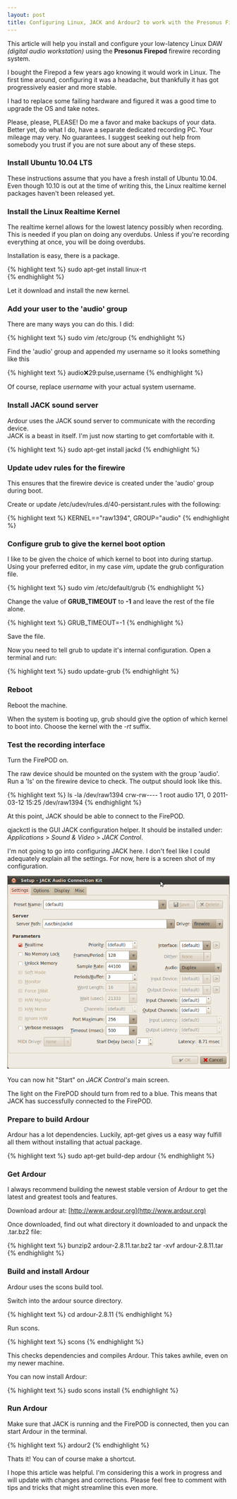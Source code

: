 ```yaml
---
layout: post
title: Configuring Linux, JACK and Ardour2 to work with the Presonus FirePOD
---
```


This article will help you install and configure your low-latency Linux DAW *(digital audio workstation)* using the
**Presonus Firepod** firewire recording system. 

I bought the Firepod a few years ago knowing it would work in Linux.  The first time around, configuring it was
a headache, but thankfully it has got progressively easier and more stable.

I had to replace some failing hardware and figured it was a good time to upgrade the OS and take notes. 

Please, please, PLEASE! Do me a favor and make backups of your data.  Better yet, do what I do, have a separate 
dedicated recording PC.  Your mileage may very.  No guarantees.  I suggest seeking out help from somebody you trust if you are 
not sure about any of these steps. 

### Install Ubuntu 10.04 LTS

These instructions assume that you have a fresh install of Ubuntu 10.04.  Even though 10.10 is out at the time 
of writing this, the Linux realtime kernel packages haven't been released yet.
  
### Install the Linux Realtime Kernel

The realtime kernel allows for the lowest latency possibly when recording.  This is needed if you plan on doing any 
overdubs.  Unless if you're recording everything at once, you will be doing overdubs.

Installation is easy, there is a package.

{% highlight text %}
  sudo apt-get install linux-rt  
{% endhighlight %}

Let it download and install the new kernel.

### Add your user to the 'audio' group

There are many ways you can do this.  I did:

{% highlight text %}
  sudo vim /etc/group
{% endhighlight %}

Find the 'audio' group and appended my username so it looks something like this

{% highlight text %}
  audio:x:29:pulse,username 
{% endhighlight %}

Of course, replace *username* with your actual system username.

### Install JACK sound server

Ardour uses the JACK sound server to communicate with the recording device.  
JACK is a beast in itself.  I'm just now starting to get comfortable with it.

{% highlight text %}
  sudo apt-get install jackd
{% endhighlight %}

### Update udev rules for the firewire 

This ensures that the firewire device is created under the 'audio' group during boot. 

Create or update /etc/udev/rules.d/40-persistant.rules with the following:

{% highlight text %}
  KERNEL=="raw1394", GROUP="audio" 
{% endhighlight %}

### Configure grub to give the kernel boot option

I like to be given the choice of which kernel to boot into during startup.  
Using your preferred editor, in my case *vim*, update the grub configuration file.

{% highlight text %}
  sudo vim /etc/default/grub 
{% endhighlight %}

Change the value of **GRUB_TIMEOUT** to **-1** and leave the rest of the file alone.

{% highlight text %}
  GRUB_TIMEOUT=-1
{% endhighlight %}

Save the file.  

Now you need to tell grub to update it's internal configuration.  Open a terminal and run:

{% highlight text %}
  sudo update-grub 
{% endhighlight %}

### Reboot

Reboot the machine.

When the system is booting up, grub should give the option of which kernel to boot into.  Choose
the kernel with the *-rt* suffix.

### Test the recording interface

Turn the FirePOD on.

The raw device should be mounted on the system with the group 'audio'.  Run a 'ls'
on the firewire device to check.  The output should look like this. 

{% highlight text %}
  ls -la /dev/raw1394
  crw-rw---- 1 root audio 171, 0 2011-03-12 15:25 /dev/raw1394
{% endhighlight %}

At this point, JACK should be able to connect to the FirePOD. 

qjackctl is the GUI JACK configuration helper.  It should be installed under: *Applications* > *Sound & Video* > *JACK Control*.

I'm not going to go into configuring JACK here.  I don't feel like I could adequately explain 
all the settings.  For now, here is a screen shot of my configuration.

![Alt JACK Control](/images/blog/qjackctl-ss.png)

You can now hit "Start" on *JACK Control's* main screen.  

The light on the FirePOD should turn from red to a blue.  This means that JACK has successfully connected to the FirePOD.

### Prepare to build Ardour 

Ardour has a lot dependencies.  Luckily, apt-get gives us a easy way fulfill all
them without installing that actual package.

{% highlight text %}
  sudo apt-get build-dep ardour
{% endhighlight %}

### Get Ardour

I always recommend building the newest stable version of Ardour to get the latest and greatest
tools and features.

Download ardour at: [http://www.ardour.org](http://www.ardour.org)

Once downloaded, find out what directory it downloaded to and unpack the .tar.bz2 file:

{% highlight text %}
  bunzip2 ardour-2.8.11.tar.bz2
  tar -xvf ardour-2.8.11.tar 
{% endhighlight %}

### Build and install Ardour

Ardour uses the scons build tool.  

Switch into the ardour source directory.

{% highlight text %}
  cd ardour-2.8.11
{% endhighlight %}

Run scons.

{% highlight text %}
  scons
{% endhighlight %}

This checks dependencies and compiles Ardour.  This takes awhile, even on my newer machine.

You can now install Ardour:

{% highlight text %}
  sudo scons install
{% endhighlight %}

### Run Ardour

Make sure that JACK is running and the FirePOD is connected, then you can start Ardour 
in the terminal.

{% highlight text %}
 ardour2
{% endhighlight %}

Thats it!  You can of course make a shortcut.  

I hope this article was helpful.  I'm considering this a work in progress and will update with
changes and corrections.  Please feel free to comment with tips and tricks that might streamline
this even more.

